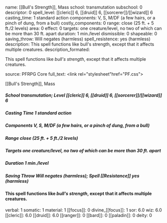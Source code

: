 name: [[Bull's Strength]], Mass
school: transmutation
subschool: 0
descriptor: 0
spell_level: [[cleric]] 6, [[druid]] 6, [[sorcerer]]/[[wizard]] 6
casting_time: 1 standard action
components: V, S, M/DF (a few hairs, or a pinch of dung, from a bull)
costly_components: 0
range: close (25 ft. + 5 ft./2 levels)
area: 0
effect: 0
targets: one creature/level, no two of which can be more than 30 ft. apart
duration: 1 min./level
dismissible: 0
shapeable: 0
saving_throw: Will negates (harmless)
spell_resistence: yes (harmless)
description: This spell functions like bull's strength, except that it affects multiple creatures.
description_formated: <p>This spell functions like <i>bull's strength</i>, except that it affects multiple creatures.</p>
source: PFRPG Core
full_text: <link rel="stylesheet"href="PF.css"><div class="heading"><p class="alignleft">[[Bull's Strength]], Mass</p><div style="clear: both;"></div></div><div><h5><b>School </b>transmutation; <b>Level </b>[[cleric]] 6, [[druid]] 6, [[sorcerer]]/[[wizard]] 6</h5><h5><b>Casting Time </b>1 standard action</h5><h5><b>Components </b>V, S, M/DF (a few hairs, or a pinch of dung, from a bull)</h5><h5><b>Range </b>close (25 ft. + 5 ft./2 levels)</h5><h5><b>Targets </b> one creature/level, no two of which can be more than 30 ft. apart</h5><h5><b>Duration </b>1 min./level</h5><h5><b>Saving Throw </b>Will negates (harmless); <b>Spell [[Resistance]] </b>yes (harmless)</h5></div><div><h4><p>This spell functions like <i>bull's strength</i>, except that it affects multiple creatures.</p></h4></div>
verbal: 1
somatic: 1
material: 1
[[focus]]: 0
divine_[[focus]]: 1
sor: 6.0
wiz: 6.0
[[cleric]]: 6.0
[[druid]]: 6.0
[[ranger]]: 0
[[bard]]: 0
[[paladin]]: 0
deity: 0
